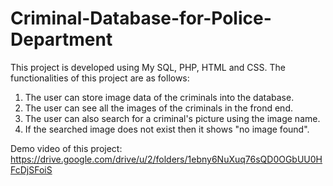 # Criminal-Database-for-Police-Department
This project is developed using My SQL, PHP, HTML and CSS. The functionalities of this project are as follows:
1. The user can store image data of the criminals into the database.
2. The user can see all the images of the criminals in the frond end.
3. The user can also search for a criminal's picture using the image name.
4. If the searched image does not exist then it shows "no image found".

Demo video of this project: https://drive.google.com/drive/u/2/folders/1ebny6NuXuq76sQD0OGbUU0HFcDjSFoiS
